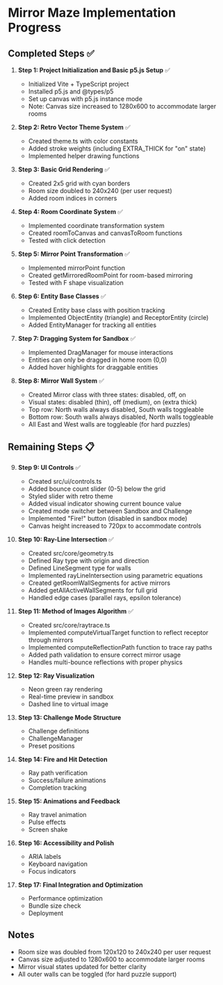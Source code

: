 # Mirror Maze Implementation Progress

## Completed Steps ✅

1. **Step 1: Project Initialization and Basic p5.js Setup** ✅
   - Initialized Vite + TypeScript project
   - Installed p5.js and @types/p5
   - Set up canvas with p5.js instance mode
   - Note: Canvas size increased to 1280x600 to accommodate larger rooms

2. **Step 2: Retro Vector Theme System** ✅
   - Created theme.ts with color constants
   - Added stroke weights (including EXTRA_THICK for "on" state)
   - Implemented helper drawing functions

3. **Step 3: Basic Grid Rendering** ✅
   - Created 2x5 grid with cyan borders
   - Room size doubled to 240x240 (per user request)
   - Added room indices in corners

4. **Step 4: Room Coordinate System** ✅
   - Implemented coordinate transformation system
   - Created roomToCanvas and canvasToRoom functions
   - Tested with click detection

5. **Step 5: Mirror Point Transformation** ✅
   - Implemented mirrorPoint function
   - Created getMirroredRoomPoint for room-based mirroring
   - Tested with F shape visualization

6. **Step 6: Entity Base Classes** ✅
   - Created Entity base class with position tracking
   - Implemented ObjectEntity (triangle) and ReceptorEntity (circle)
   - Added EntityManager for tracking all entities

7. **Step 7: Dragging System for Sandbox** ✅
   - Implemented DragManager for mouse interactions
   - Entities can only be dragged in home room (0,0)
   - Added hover highlights for draggable entities

8. **Step 8: Mirror Wall System** ✅
   - Created Mirror class with three states: disabled, off, on
   - Visual states: disabled (thin), off (medium), on (extra thick)
   - Top row: North walls always disabled, South walls toggleable
   - Bottom row: South walls always disabled, North walls toggleable
   - All East and West walls are toggleable (for hard puzzles)

## Remaining Steps 📋

9. **Step 9: UI Controls** ✅
   - Created src/ui/controls.ts
   - Added bounce count slider (0-5) below the grid
   - Styled slider with retro theme
   - Added visual indicator showing current bounce value
   - Created mode switcher between Sandbox and Challenge
   - Implemented "Fire!" button (disabled in sandbox mode)
   - Canvas height increased to 720px to accommodate controls

10. **Step 10: Ray-Line Intersection** ✅
    - Created src/core/geometry.ts
    - Defined Ray type with origin and direction
    - Defined LineSegment type for walls
    - Implemented rayLineIntersection using parametric equations
    - Created getRoomWallSegments for active mirrors
    - Added getAllActiveWallSegments for full grid
    - Handled edge cases (parallel rays, epsilon tolerance)

11. **Step 11: Method of Images Algorithm** ✅
    - Created src/core/raytrace.ts
    - Implemented computeVirtualTarget function to reflect receptor through mirrors
    - Implemented computeReflectionPath function to trace ray paths
    - Added path validation to ensure correct mirror usage
    - Handles multi-bounce reflections with proper physics

12. **Step 12: Ray Visualization**
    - Neon green ray rendering
    - Real-time preview in sandbox
    - Dashed line to virtual image

13. **Step 13: Challenge Mode Structure**
    - Challenge definitions
    - ChallengeManager
    - Preset positions

14. **Step 14: Fire and Hit Detection**
    - Ray path verification
    - Success/failure animations
    - Completion tracking

15. **Step 15: Animations and Feedback**
    - Ray travel animation
    - Pulse effects
    - Screen shake

16. **Step 16: Accessibility and Polish**
    - ARIA labels
    - Keyboard navigation
    - Focus indicators

17. **Step 17: Final Integration and Optimization**
    - Performance optimization
    - Bundle size check
    - Deployment

## Notes

- Room size was doubled from 120x120 to 240x240 per user request
- Canvas size adjusted to 1280x600 to accommodate larger rooms
- Mirror visual states updated for better clarity
- All outer walls can be toggled (for hard puzzle support)